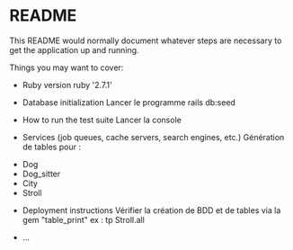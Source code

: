 # README

This README would normally document whatever steps are necessary to get the
application up and running.

Things you may want to cover:

* Ruby version
ruby '2.7.1'

* Database initialization
Lancer le programme rails db:seed

* How to run the test suite
Lancer la console

* Services (job queues, cache servers, search engines, etc.)
Génération de tables pour :
- Dog
- Dog_sitter
- City
- Stroll

* Deployment instructions
Vérifier la création de BDD et de tables via la gem "table_print"
ex : tp Stroll.all

* ...
